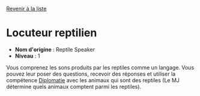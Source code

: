 [Revenir à la liste](list.md)

# Locuteur reptilien

 * **Nom d'origine** : Reptile Speaker
 * **Niveau** : 1


<p><span id="ctl00_MainContent_DetailedOutput">Vous comprenez les sons produits par les reptiles comme un langage. Vous pouvez leur poser des questions, recevoir des réponses et utiliser la compétence <a href="https://2e.aonprd.com/Skills.aspx?ID=6">Diplomatie</a> avec les animaux qui sont des reptiles (Le MJ détermine quels animaux comptent parmi les reptiles).&nbsp;</span></p>